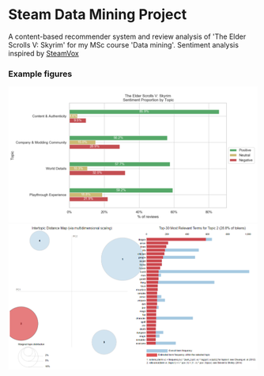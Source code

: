 # Steam Data Mining Project
A content-based recommender system and review analysis of 'The Elder Scrolls V: Skyrim' for my MSc course 'Data mining'. Sentiment analysis inspired by [SteamVox](https://medium.com/@talietzin/steamvox-topic-modelling-sentiment-analysis-d83a88d3003a#:~:text=SteamVox%20scrapes%2C%20cleans%2C%20and%20analyses,of%20positivity%20to%20celebrate!)


### Example figures
<img src="imgs/barchart.png">

<img src="imgs/topic2.png">
